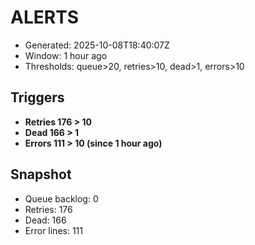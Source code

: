 # ALERTS

- Generated: 2025-10-08T18:40:07Z
- Window: 1 hour ago
- Thresholds: queue>20, retries>10, dead>1, errors>10

## Triggers
- **Retries 176 > 10**
- **Dead 166 > 1**
- **Errors 111 > 10 (since 1 hour ago)**

## Snapshot
- Queue backlog: 0
- Retries: 176
- Dead: 166
- Error lines: 111
